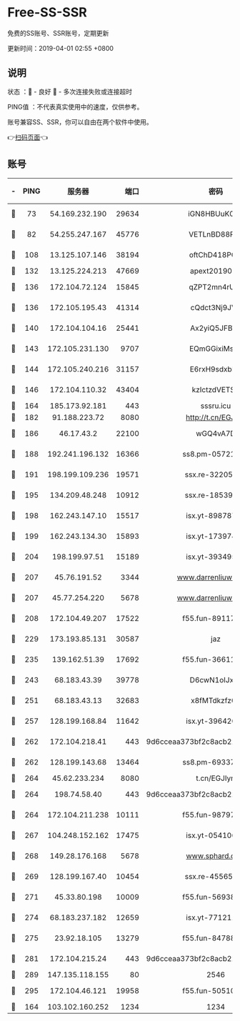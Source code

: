 # Free-SS-SSR

免费的SS账号、SSR账号，定期更新

更新时间：2019-04-01 02:55 +0800

## 说明

状态     ：🙂 - 良好 🙁 - 多次连接失败或连接超时

PING值   ：不代表真实使用中的速度，仅供参考。

账号兼容SS、SSR，你可以自由在两个软件中使用。

👉[扫码页面](https://liesauer.github.io/Free-SS-SSR/)👈

## 账号

|-|PING|服务器|端口|密码|加密方式|区域|
|:----:|:----:|:-----:|-----:|:----:|:----:|:----:|
|🙂|73|54.169.232.190|29634|iGN8HBUuK073|aes-256-cfb|SG|
|🙂|82|54.255.247.167|45776|VETLnBD88Rux|aes-256-cfb|SG|
|🙂|108|13.125.107.146|38194|oftChD418PCw|aes-256-cfb|KR|
|🙂|132|13.125.224.213|47669|apext2019001|chacha20|KR|
|🙂|136|172.104.72.124|15845|qZPT2mn4rUFJ|aes-256-cfb|JP|
|🙂|136|172.105.195.43|41314|cQdct3Nj9JVP|aes-256-cfb|JP|
|🙂|140|172.104.104.16|25441|Ax2yiQ5JFBT5|aes-256-cfb|JP|
|🙂|143|172.105.231.130|9707|EQmGGixiMszZ|aes-256-cfb|JP|
|🙂|144|172.105.240.216|31157|E6rxH9sdxbD6|aes-256-cfb|JP|
|🙂|146|172.104.110.32|43404|kzIctzdVETSB|aes-256-cfb|JP|
|🙂|164|185.173.92.181|443|sssru.icu|rc4-md5|RU|
|🙂|182|91.188.223.72|8080|http://t.cn/EGJIyrl|rc4-md5|RU|
|🙂|186|46.17.43.2|22100|wGQ4vA7D|aes-256-gcm|RU|
|🙂|188|192.241.196.132|16366|ss8.pm-05721802|aes-256-cfb|US|
|🙂|191|198.199.109.236|19571|ssx.re-32205633|aes-256-cfb|US|
|🙂|195|134.209.48.248|10912|ssx.re-18539216|aes-256-cfb|US|
|🙂|198|162.243.147.10|15517|isx.yt-89878762|aes-256-cfb|US|
|🙂|199|162.243.134.30|15893|isx.yt-17397453|aes-256-cfb|US|
|🙂|204|198.199.97.51|15189|isx.yt-39349533|aes-256-cfb|US|
|🙂|207|45.76.191.52|3344|www.darrenliuwei.com|aes-256-cfb|JP|
|🙂|207|45.77.254.220|5678|www.darrenliuwei.com|aes-256-cfb|SG|
|🙂|208|172.104.49.207|17522|f55.fun-89117165|aes-256-cfb|SG|
|🙂|229|173.193.85.131|30587|jaz|aes-256-cfb|US|
|🙂|235|139.162.51.39|17692|f55.fun-36611767|aes-256-cfb|SG|
|🙂|243|68.183.43.39|39778|D6cwN1oIJxeJ|aes-256-cfb|GB|
|🙂|251|68.183.43.13|32683|x8fMTdkzfz00|aes-256-cfb|GB|
|🙂|257|128.199.168.84|11642|isx.yt-39642003|aes-256-cfb|SG|
|🙂|262|172.104.218.41|443|9d6cceaa373bf2c8acb22e60b6a58be6|aes-256-cfb|US|
|🙂|262|128.199.143.68|13464|ss8.pm-69337563|aes-256-cfb|SG|
|🙂|264|45.62.233.234|8080|t.cn/EGJIyrl|rc4-md5|CA|
|🙂|264|198.74.58.40|443|9d6cceaa373bf2c8acb22e60b6a58be6|aes-256-cfb|US|
|🙂|264|172.104.211.238|10111|f55.fun-98797632|aes-256-cfb|US|
|🙂|267|104.248.152.162|17475|isx.yt-05410663|aes-256-cfb|SG|
|🙂|268|149.28.176.168|5678|www.sphard.com|aes-256-cfb|AU|
|🙂|269|128.199.167.40|10454|ssx.re-45565568|aes-256-cfb|SG|
|🙂|271|45.33.80.198|10009|f55.fun-56938331|aes-256-cfb|US|
|🙂|274|68.183.237.182|12659|isx.yt-77121174|aes-256-cfb|SG|
|🙂|275|23.92.18.105|13279|f55.fun-84788806|aes-256-cfb|US|
|🙂|281|172.104.215.24|443|9d6cceaa373bf2c8acb22e60b6a58be6|aes-256-cfb|US|
|🙂|289|147.135.118.155|80|2546|chacha20|US|
|🙂|295|172.104.46.121|19958|f55.fun-50510285|aes-256-cfb|SG|
|🙁|164|103.102.160.252|1234|1234|rc4-md5|JP|
